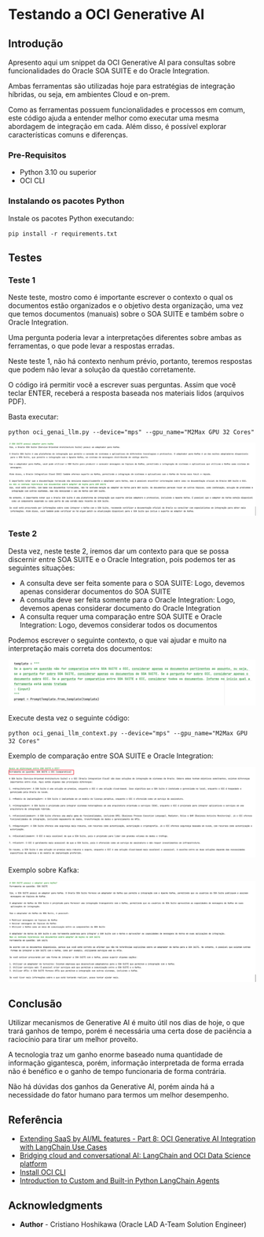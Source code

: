 # Testando a OCI Generative AI

## Introdução

Apresento aqui um snippet da OCI Generative AI para consultas sobre funcionalidades do Oracle SOA SUITE e do Oracle Integration.

Ambas ferramentas são utilizadas hoje para estratégias de integração híbridas, ou seja, em ambientes Cloud e on-prem.

Como as ferramentas possuem funcionalidades e processos em comum, este código ajuda a entender melhor como executar uma mesma abordagem de integração em cada. Além disso, é possível explorar características comuns e diferenças.

### Pre-Requisitos

- Python 3.10 ou superior
- OCI CLI

### Instalando os pacotes Python

Instale os pacotes Python executando:

    pip install -r requirements.txt

## Testes

### Teste 1

Neste teste, mostro como é importante escrever o contexto o qual os documentos estão organizados e o objetivo desta organização, uma vez que temos documentos (manuais) sobre o SOA SUITE e também sobre o Oracle Integration.

Uma pergunta poderia levar a interpretações diferentes sobre ambas as ferramentas, o que pode levar a respostas erradas.

Neste teste 1, não há contexto nenhum prévio, portanto, teremos respostas que podem não levar a solução da questão corretamente.

O código irá permitir você a escrever suas perguntas. Assim que você teclar ENTER, receberá a resposta baseada nos materiais lidos (arquivos PDF).

Basta executar:

    python oci_genai_llm.py --device="mps" --gpu_name="M2Max GPU 32 Cores"

![img_2.png](images/img_2.png)


### Teste 2

Desta vez, neste teste 2, iremos dar um contexto para que se possa discernir entre SOA SUITE e o Oracle Integration, pois podemos ter as seguintes situações:

- A consulta deve ser feita somente para o SOA SUITE: Logo, devemos apenas considerar documentos do SOA SUITE
- A consulta deve ser feita somente para o Oracle Integration: Logo, devemos apenas considerar documento do Oracle Integration
- A consulta requer uma comparação entre SOA SUITE e Oracle Integration: Logo, devemos considerar todos os documentos

Podemos escrever o seguinte contexto, o que vai ajudar e muito na interpretação mais correta dos documentos:

![img_3.png](images/img_3.png)

Execute desta vez o seguinte código:

    python oci_genai_llm_context.py --device="mps" --gpu_name="M2Max GPU 32 Cores"

Exemplo de comparação entre SOA SUITE e Oracle Integration:

![img.png](images/img.png)

Exemplo sobre Kafka:

![img_1.png](images/img_1.png)

## Conclusão

Utilizar mecanismos de Generative AI é muito útil nos dias de hoje, o que trará ganhos de tempo, porém é necessária uma certa dose de paciência a raciocínio para tirar um melhor proveito.

A tecnologia traz um ganho enorme baseado numa quantidade de informação gigantesca, porém, informação interpretada de forma errada não é benéfico e o ganho de tempo funcionaria de forma contrária.

Não há dúvidas dos ganhos da Generative AI, porém ainda há a necessidade do fator humano para termos um melhor desempenho.

## Referência

- [Extending SaaS by AI/ML features - Part 8: OCI Generative AI Integration with LangChain Use Cases](https://www.ateam-oracle.com/post/oci-generative-ai-integration-with-langchain-usecases)
- [Bridging cloud and conversational AI: LangChain and OCI Data Science platform](https://blogs.oracle.com/ai-and-datascience/post/cloud-conversational-ai-langchain-oci-data-science)
- [Install OCI CLI](https://docs.oracle.com/en-us/iaas/Content/API/SDKDocs/cliinstall.htm#Quickstart)
- [Introduction to Custom and Built-in Python LangChain Agents](https://wellsr.com/python/working-with-python-langchain-agents/)

## Acknowledgments

- **Author** - Cristiano Hoshikawa (Oracle LAD A-Team Solution Engineer)